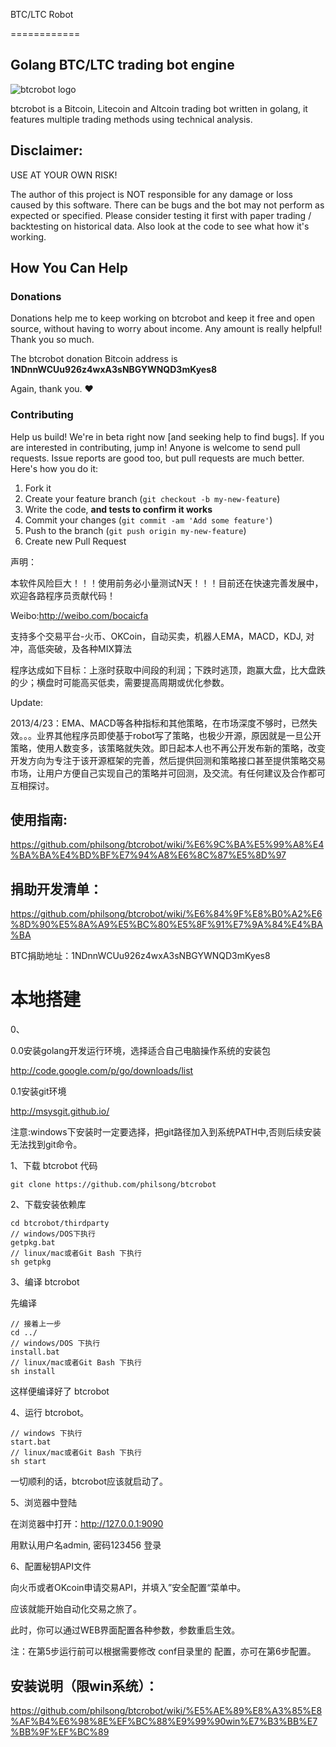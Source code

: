 BTC/LTC Robot

============
## Golang BTC/LTC trading bot engine

![btcrobot logo](
https://raw.githubusercontent.com/philsong/btcrobot/master/static/images/demo/hacking-bitcoin-with-go.png)

  btcrobot is a Bitcoin, Litecoin and Altcoin trading bot written in golang,
  it features multiple trading methods using technical analysis.

  ## Disclaimer:

  USE AT YOUR OWN RISK!

  The author of this project is NOT responsible for any damage or loss caused
  by this software. There can be bugs and the bot may not perform as expected
  or specified. Please consider testing it first with paper trading /
  backtesting on historical data. Also look at the code to see what how
  it's working.

## How You Can Help

### Donations

Donations help me to keep working on btcrobot and keep it free and open source, without having to worry about income. Any amount is really helpful! Thank you so much.

The btcrobot donation Bitcoin address is **1NDnnWCUu926z4wxA3sNBGYWNQD3mKyes8**


Again, thank you. :heart:

### Contributing

Help us build! We're in beta right now [and seeking help to find bugs]. If you are interested in contributing, jump in! Anyone is welcome to send pull requests. Issue reports are good too, but pull requests are much better. Here's how you do it:

1. Fork it
2. Create your feature branch (`git checkout -b my-new-feature`)
3. Write the code, **and tests to confirm it works**
4. Commit your changes (`git commit -am 'Add some feature'`)
5. Push to the branch (`git push origin my-new-feature`)
6. Create new Pull Request


声明：

本软件风险巨大！！！使用前务必小量测试N天！！！目前还在快速完善发展中，欢迎各路程序员贡献代码！

Weibo:http://weibo.com/bocaicfa


支持多个交易平台-火币、OKCoin，自动买卖，机器人EMA，MACD，KDJ, 对冲，高低突破，及各种MIX算法

程序达成如下目标：上涨时获取中间段的利润；下跌时逃顶，跑赢大盘，比大盘跌的少；横盘时可能高买低卖，需要提高周期或优化参数。

Update: 

2013/4/23：EMA、MACD等各种指标和其他策略，在市场深度不够时，已然失效。。。业界其他程序员即使基于robot写了策略，也极少开源，原因就是一旦公开策略，使用人数变多，该策略就失效。即日起本人也不再公开发布新的策略，改变开发方向为专注于该开源框架的完善，然后提供回测和策略接口甚至提供策略交易市场，让用户方便自己实现自己的策略并可回测，及交流。有任何建议及合作都可互相探讨。


## 使用指南:
https://github.com/philsong/btcrobot/wiki/%E6%9C%BA%E5%99%A8%E4%BA%BA%E4%BD%BF%E7%94%A8%E6%8C%87%E5%8D%97 


## 捐助开发清单：
https://github.com/philsong/btcrobot/wiki/%E6%84%9F%E8%B0%A2%E6%8D%90%E5%8A%A9%E5%BC%80%E5%8F%91%E7%9A%84%E4%BA%BA


BTC捐助地址：1NDnnWCUu926z4wxA3sNBGYWNQD3mKyes8


# 本地搭建 #

0、

0.0安装golang开发运行环境，选择适合自己电脑操作系统的安装包
  
  http://code.google.com/p/go/downloads/list

0.1安装git环境

  http://msysgit.github.io/

  注意:windows下安装时一定要选择，把git路径加入到系统PATH中,否则后续安装无法找到git命令。

1、下载 btcrobot 代码
	
	git clone https://github.com/philsong/btcrobot

2、下载安装依赖库

	cd btcrobot/thirdparty
	// windows/DOS下执行
	getpkg.bat
	// linux/mac或者Git Bash 下执行
	sh getpkg

3、编译 btcrobot

先编译

	// 接着上一步
	cd ../
	// windows/DOS 下执行
	install.bat
	// linux/mac或者Git Bash 下执行
	sh install
	
这样便编译好了 btcrobot

4、运行 btcrobot。

	// windows 下执行
	start.bat
	// linux/mac或者Git Bash 下执行
	sh start

一切顺利的话，btcrobot应该就启动了。

5、浏览器中登陆

在浏览器中打开：http://127.0.0.1:9090

用默认用户名admin, 密码123456 登录

6、配置秘钥API文件

向火币或者OKcoin申请交易API，并填入”安全配置“菜单中。


应该就能开始自动化交易之旅了。

此时，你可以通过WEB界面配置各种参数，参数重启生效。


注：在第5步运行前可以根据需要修改 conf目录里的 配置，亦可在第6步配置。

## 安装说明（限win系统）：
https://github.com/philsong/btcrobot/wiki/%E5%AE%89%E8%A3%85%E8%AF%B4%E6%98%8E%EF%BC%88%E9%99%90win%E7%B3%BB%E7%BB%9F%EF%BC%89
